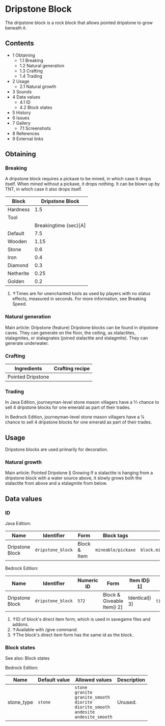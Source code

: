 # Dripstone Block
The dripstone block is a rock block that allows pointed dripstone to grow beneath it.

## Contents
- 1 Obtaining
	- 1.1 Breaking
	- 1.2 Natural generation
	- 1.3 Crafting
	- 1.4 Trading
- 2 Usage
	- 2.1 Natural growth
- 3 Sounds
- 4 Data values
	- 4.1 ID
	- 4.2 Block states
- 5 History
- 6 Issues
- 7 Gallery
	- 7.1 Screenshots
- 8 References
- 9 External links

## Obtaining
### Breaking
A dripstone block requires a pickaxe to be mined, in which case it drops itself. When mined without a pickaxe, it drops nothing. It can be blown up by TNT, in which case it also drops itself.

| Block     | Dripstone Block       |
|-----------|-----------------------|
| Hardness  | 1.5                   |
| Tool      |                       |
|           | Breakingtime (sec)[A] |
| Default   | 7.5                   |
| Wooden    | 1.15                  |
| Stone     | 0.6                   |
| Iron      | 0.4                   |
| Diamond   | 0.3                   |
| Netherite | 0.25                  |
| Golden    | 0.2                   |

1. ↑Times are for unenchanted tools as used by players with no status effects, measured in seconds. For more information, see Breaking Speed.

### Natural generation
Main article: Dripstone (feature)
Dripstone blocks can be found in dripstone caves. They can generate on the floor, the ceiling, as stalactites, stalagmites, or stalagnates (joined stalactite and stalagmite). They can generate underwater.


### Crafting
| Ingredients       | Crafting recipe |
|-------------------|-----------------|
| Pointed Dripstone |                 |

### Trading
In Java Edition, journeyman-level stone mason villagers have a 2⁄7 chance to sell 4 dripstone blocks for one emerald as part of their trades.

In Bedrock Edition, journeyman-level stone mason villagers have a 1⁄4 chance to sell 4 dripstone blocks for one emerald as part of their trades.

## Usage
Dripstone blocks are used primarily for decoration.

### Natural growth
Main article: Pointed Dripstone § Growing
If a stalactite is hanging from a dripstone block with a water source above, it slowly grows both the stalactite from above and a stalagmite from below.

## Data values
### ID
Java Edition:

| Name            | Identifier        | Form         | Block tags         | Translation key                   |
|-----------------|-------------------|--------------|--------------------|-----------------------------------|
| Dripstone Block | `dripstone_block` | Block & Item | `mineable/pickaxe` | `block.minecraft.dripstone_block` |

Bedrock Edition:

| Name            | Identifier        | Numeric ID | Form                       | Item ID[i 1]   | Translation key             |
|-----------------|-------------------|------------|----------------------------|----------------|-----------------------------|
| Dripstone Block | `dripstone_block` | `572`      | Block & Giveable Item[i 2] | Identical[i 3] | `tile.dripstone_block.name` |

1. ↑ID of block's direct item form, which is used in savegame files and addons.
2. ↑Available with /give command.
3. ↑The block's direct item form has the same id as the block.

### Block states
See also: Block states

Bedrock Edition:

| Name       | Default value | Allowed values                                                                                                     | Description |
|------------|---------------|--------------------------------------------------------------------------------------------------------------------|-------------|
| stone_type | `stone`       | `stone`<br/>`granite`<br/>`granite_smooth`<br/>`diorite`<br/>`diorite_smooth`<br/>`andesite`<br/>`andesite_smooth` | Unused.     |




